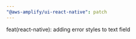 ```yaml
---
"@aws-amplify/ui-react-native": patch
---
```


feat(react-native): adding error styles to text field
